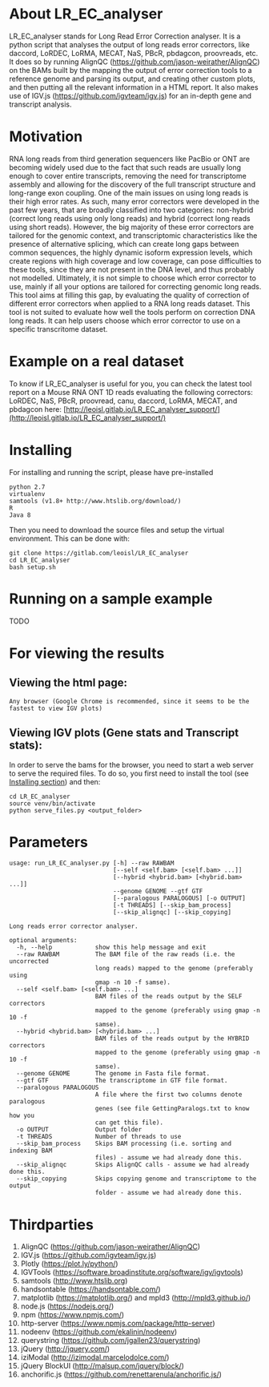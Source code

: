 # About LR_EC_analyser
LR_EC_analyser stands for Long Read Error Correction analyser. It is a python script that analyses the output of
long reads error correctors, like daccord, LoRDEC, LoRMA, MECAT, NaS, PBcR, pbdagcon, proovreads, etc. It does so by
running AlignQC (https://github.com/jason-weirather/AlignQC) on the BAMs built by the mapping the output of error correction
tools to a reference genome and parsing its output, and creating other custom plots, and then putting all the relevant information
in a HTML report. It also makes use of IGV.js (https://github.com/igvteam/igv.js) for an in-depth gene and transcript analysis.

# Motivation
RNA long reads from third generation sequencers like PacBio or ONT are becoming widely used due to the fact that such reads are usually
long enough to cover entire transcripts, removing the need for transcriptome assembly and allowing for the discovery of the full
transcript structure and long-range exon coupling. One of the main issues on using long reads is their high error rates. As such,
many error correctors were developed in the past few years, that are broadly classified into two categories: non-hybrid (correct long reads
using only long reads) and hybrid (correct long reads using short reads). However, the big majority of these error correctors are tailored for
the genomic context, and transcriptomic characteristics like the presence of alternative splicing, which can create long gaps between common sequences,
the highly dynamic isoform expression levels, which create regions with high coverage and low coverage, can pose difficulties to these tools, since
they are not present in the DNA level, and thus probably not modelled. Ultimately, it is not simple to choose which error corrector to use, mainly if
all your options are tailored for correcting genomic long reads. This tool aims at filling this gap, by evaluating the quality of correction of different
error correctors when applied to a RNA long reads dataset. This tool is not suited to evaluate how well the tools perform on correction DNA long reads.
It can help users choose which error corrector to use on a specific transcritome dataset.

# Example on a real dataset
To know if LR_EC_analyser is useful for you, you can check the latest tool report on a Mouse RNA ONT 1D reads evaluating the following correctors:
LoRDEC, NaS, PBcR, proovread, canu, daccord, LoRMA, MECAT, and pbdagcon here: [http://leoisl.gitlab.io/LR_EC_analyser_support/](http://leoisl.gitlab.io/LR_EC_analyser_support/)

# Installing

For installing and running the script, please have pre-installed
```
python 2.7
virtualenv
samtools (v1.8+ http://www.htslib.org/download/)
R
Java 8
```

Then you need to download the source files and setup the virtual environment. This can be done with:
```
git clone https://gitlab.com/leoisl/LR_EC_analyser
cd LR_EC_analyser
bash setup.sh
```


# Running on a sample example

TODO

# For viewing the results
## Viewing the html page:
    Any browser (Google Chrome is recommended, since it seems to be the fastest to view IGV plots)
## Viewing IGV plots (Gene stats and Transcript stats):
In order to serve the bams for the browser, you need to start a web server to serve the required files. To do so, you first need to install the tool (see [Installing section](#installing)) and then:
```
cd LR_EC_analyser
source venv/bin/activate
python serve_files.py <output_folder>
```

# Parameters
```
usage: run_LR_EC_analyser.py [-h] --raw RAWBAM
                             [--self <self.bam> [<self.bam> ...]]
                             [--hybrid <hybrid.bam> [<hybrid.bam> ...]]
                             --genome GENOME --gtf GTF
                             [--paralogous PARALOGOUS] [-o OUTPUT]
                             [-t THREADS] [--skip_bam_process]
                             [--skip_alignqc] [--skip_copying]

Long reads error corrector analyser.

optional arguments:
  -h, --help            show this help message and exit
  --raw RAWBAM          The BAM file of the raw reads (i.e. the uncorrected
                        long reads) mapped to the genome (preferably using
                        gmap -n 10 -f samse).
  --self <self.bam> [<self.bam> ...]
                        BAM files of the reads output by the SELF correctors
                        mapped to the genome (preferably using gmap -n 10 -f
                        samse).
  --hybrid <hybrid.bam> [<hybrid.bam> ...]
                        BAM files of the reads output by the HYBRID correctors
                        mapped to the genome (preferably using gmap -n 10 -f
                        samse).
  --genome GENOME       The genome in Fasta file format.
  --gtf GTF             The transcriptome in GTF file format.
  --paralogous PARALOGOUS
                        A file where the first two columns denote paralogous
                        genes (see file GettingParalogs.txt to know how you
                        can get this file).
  -o OUTPUT             Output folder
  -t THREADS            Number of threads to use
  --skip_bam_process    Skips BAM processing (i.e. sorting and indexing BAM
                        files) - assume we had already done this.
  --skip_alignqc        Skips AlignQC calls - assume we had already done this.
  --skip_copying        Skips copying genome and transcriptome to the output
                        folder - assume we had already done this.
```

# Thirdparties
1. AlignQC (https://github.com/jason-weirather/AlignQC)
2. IGV.js (https://github.com/igvteam/igv.js)
3. Plotly (https://plot.ly/python/)
4. IGVTools (https://software.broadinstitute.org/software/igv/igvtools)
5. samtools (http://www.htslib.org)
6. handsontable (https://handsontable.com/)
7. matplotlib (https://matplotlib.org/) and mpld3 (http://mpld3.github.io/)
8. node.js (https://nodejs.org/)
9. npm (https://www.npmjs.com/)
10. http-server (https://www.npmjs.com/package/http-server)
11. nodeenv (https://github.com/ekalinin/nodeenv)
12. querystring (https://github.com/jgallen23/querystring)
13. jQuery (http://jquery.com/)
14. iziModal (http://izimodal.marcelodolce.com/)
15. jQuery BlockUI (http://malsup.com/jquery/block/)
16. anchorific.js (https://github.com/renettarenula/anchorific.js/)